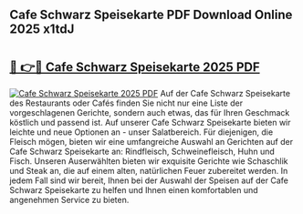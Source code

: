 ## Cafe Schwarz Speisekarte PDF Download Online 2025 x1tdJ

# <h2><a href="http://gcau8kn.nevu.top/?p=Cafe+Schwarz+Speisekarte">🔗 👉🔴 Cafe Schwarz Speisekarte 2025 PDF</a></h2>

[![Cafe Schwarz Speisekarte 2025 PDF](https://i.imgur.com/dBaPXMq.png)](http://gcau8kn.nevu.top/?p=Cafe+Schwarz+Speisekarte)
Auf der Cafe Schwarz Speisekarte des Restaurants oder Cafés finden Sie nicht nur eine Liste der vorgeschlagenen Gerichte, sondern auch etwas, das für Ihren Geschmack köstlich und passend ist. Auf unserer Cafe Schwarz Speisekarte bieten wir leichte und neue Optionen an - unser Salatbereich. Für diejenigen, die Fleisch mögen, bieten wir eine umfangreiche Auswahl an Gerichten auf der Cafe Schwarz Speisekarte an: Rindfleisch, Schweinefleisch, Huhn und Fisch. Unseren Auserwählten bieten wir exquisite Gerichte wie Schaschlik und Steak an, die auf einem alten, natürlichen Feuer zubereitet werden. In jedem Fall sind wir bereit, Ihnen bei der Auswahl der Speisen auf der Cafe Schwarz Speisekarte zu helfen und Ihnen einen komfortablen und angenehmen Service zu bieten.
